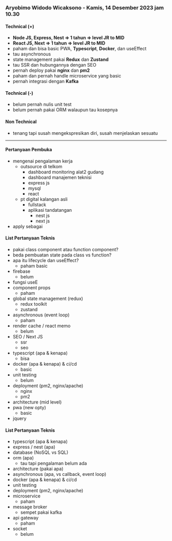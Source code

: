 ### Aryobimo Widodo Wicaksono - Kamis, 14 Desember 2023 jam 10.30 

#### Technical (+) 

- **Node JS, Express, Nest => 1 tahun => level JR to MID**  
- **React JS, Next => 1 tahun => level JR to MID**  
- paham dan bisa basic PWA, **Typescript**, **Docker**, dan useEffect
- tau asynchronous
- state management pakai **Redux** dan **Zustand**
- tau SSR dan hubungannya dengan SEO
- pernah deploy pakai **nginx** dan **pm2**
- paham dan pernah handle microservice yang basic
- pernah integrasi dengan **Kafka**

#### Technical (-)  

- belum pernah nulis unit test
- belum pernah pakai ORM walaupun tau kosepnya

#### Non Technical  

- tenang tapi susah mengekspresikan diri, susah menjelaskan sesuatu

---

#### Pertanyaan Pembuka

- mengenai pengalaman kerja  
	- outsource di telkom
		- dashboard monitoring alat2 gudang
		- dashboard manajemen teknisi
		- express js
		- mysql
		- react
	- pt digital kalangan asli
		- fullstack
		- aplikasi tandatangan
			- nest js
			- next js
- apply sebagai



#### List Pertanyaan Teknis

- pakai class component atau function component?
- beda pembuatan state pada class vs function?  
- apa itu lifecycle dan useEffect?
	- paham basic
- firebase
	- belum
- fungsi useE 
- component props
	- paham
- global state management (redux)  
	- redux toolkit
	- zustand
- asynchronous (event loop)  
	- paham
- render cache / react memo  
	- belum
- SEO / Next JS  
	- ssr
	- seo
- typescript (apa & kenapa)  
	- bisa
- docker (apa & kenapa) & ci/cd  
	- basic
- unit testing  
	- belum
- deployment (pm2, nginx/apache)  
	- nginx
	- pm2
- architecture (mid level)  
- pwa (new opty)
	- basic
- jquery


#### List Pertanyaan Teknis

- typescript (apa & kenapa)
- express / nest (apa)
- database (NoSQL vs SQL)
- orm (apa)
	- tau tapi pengalaman belum ada
- architecture (pakai apa)
- asynchronous (apa, vs callback, event loop)
- docker (apa & kenapa) & ci/cd
- unit testing
- deployment (pm2, nginx/apache)
- microservice
	- paham
- message broker
	- sempet pakai kafka
- api gateway
	- paham
- socket
	- belum